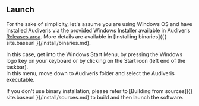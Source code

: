 ## Launch

For the sake of simplicity, let's assume you are using Windows OS and have installed Audiveris via
the provided Windows Installer available in Audiveris
[Releases area](https://github.com/Audiveris/audiveris/releases).
More details are available in [Installing binaries]({{ site.baseurl }}/install/binaries.md).

In this case, get into the Windows Start Menu, by pressing the Windows logo key on your keyboard
or by clicking on the Start icon (left end of the taskbar).  
In this menu, move down to Audiveris folder and select the Audiveris executable.

If you don't use binary installation, please refer to [Building from sources]({{ site.baseurl }}/install/sources.md)
to build and then launch the software.

